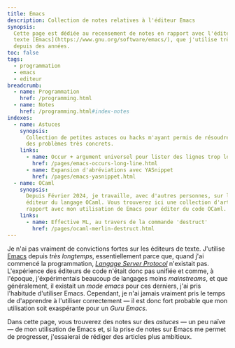 ```yaml
---
title: Emacs
description: Collection de notes relatives à l'éditeur Emacs
synopsis:
  Cette page est dédiée au recensement de notes en rapport avec l'éditeur de
  texte [Emacs](https://www.gnu.org/software/emacs/), que j'utilise très mal,
  depuis des années.
toc: false
tags:
  - programmation
  - emacs
  - editeur
breadcrumb:
  - name: Programmation
    href: /programming.html
  - name: Notes
    href: /programming.html#index-notes
indexes:
  - name: Astuces
    synopsis:
      Collection de petites astuces ou hacks m'ayant permis de résoudre 
      des problèmes très concrets.
    links:
      - name: Occur + argument universel pour lister des lignes trop longues
        href: /pages/emacs-occurs-long-line.html
      - name: Expansion d'abréviations avec YASnippet
        href: /pages/emacs-yasnippet.html
  - name: OCaml
    synopsis:
      Depuis Février 2024, je travaille, avec d'autres personnes, sur le support 
      éditeur du langage OCaml. Vous trouverez ici une collection d'articles en
      rapport avec mon utilisation de Emacs pour éditer du code OCaml.
    links:
      - name: Effective ML, au travers de la commande 'destruct'
        href: /pages/ocaml-merlin-destruct.html
---
```


Je n'ai pas vraiment de convictions fortes sur les éditeurs de texte. J'utilise
[Emacs](https://www.gnu.org/software/emacs/) depuis _très longtemps_,
essentiellement parce que, quand j'ai commencé la programmation, [_Langage
Server Protocol_](https://en.wikipedia.org/wiki/Language_Server_Protocol)
n'existait pas. L'expérience des éditeurs de code n'était donc pas unifiée et
comme, à l'époque, j'éxpérimentais beaucoup de langages moins _mainstreams_, et
que généralement, il existait un _mode emacs_ pour ces derniers, j'ai pris
l'habitude d'utiliser Emacs. Cependant, je n'ai jamais vraiment pris le temps de
d'apprendre à l'utiliser correctement — il est donc fort probable que mon
utilisation soit exaspérante pour un _Guru Emacs_.

Dans cette page, vous trouverez des notes sur des _astuces_ — un peu naïve — de
mon utilisation de Emacs et, si la prise de notes sur Emacs me permet de
progresser, j'essaierai de rédiger des articles plus ambitieux. 
